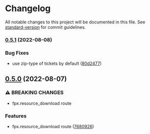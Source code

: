 # Changelog

All notable changes to this project will be documented in this file. See [standard-version](https://github.com/conventional-changelog/standard-version) for commit guidelines.

### [0.5.1](https://github.com/datashades/ckanext-fpx/compare/v0.5.0...v0.5.1) (2022-08-08)


### Bug Fixes

* use zip-type of tickets by default ([80d2477](https://github.com/datashades/ckanext-fpx/commit/80d2477d76a4383a3ea279c55c3f19bdf0463fb5))

## [0.5.0](https://github.com/DataShades/ckanext-fpx/compare/v0.4.1...v0.5.0) (2022-08-07)


### ⚠ BREAKING CHANGES

* fpx.resource_download route

### Features

* fpx.resource_download route ([7680926](https://github.com/DataShades/ckanext-fpx/commit/768092690bad50b0044c5a902691ad222fe0abe7))
